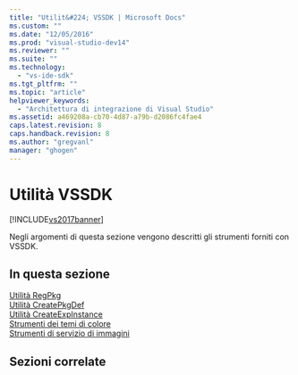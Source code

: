 ```yaml
---
title: "Utilit&#224; VSSDK | Microsoft Docs"
ms.custom: ""
ms.date: "12/05/2016"
ms.prod: "visual-studio-dev14"
ms.reviewer: ""
ms.suite: ""
ms.technology: 
  - "vs-ide-sdk"
ms.tgt_pltfrm: ""
ms.topic: "article"
helpviewer_keywords: 
  - "Architettura di integrazione di Visual Studio"
ms.assetid: a469208a-cb70-4d87-a79b-d2086fc4fae4
caps.latest.revision: 8
caps.handback.revision: 8
ms.author: "gregvanl"
manager: "ghogen"
---
```

# Utilit&#224; VSSDK
[!INCLUDE[vs2017banner](../../code-quality/includes/vs2017banner.md)]

Negli argomenti di questa sezione vengono descritti gli strumenti forniti con VSSDK.  
  
## In questa sezione  
 [Utilità RegPkg](../../extensibility/internals/regpkg-utility.md)  
  [Utilità CreatePkgDef](../../extensibility/internals/createpkgdef-utility.md)  
  [Utilità CreateExpInstance](../../extensibility/internals/createexpinstance-utility.md)  
  [Strumenti dei temi di colore](../../extensibility/internals/color-theming-tools.md)  
  [Strumenti di servizio di immagini](../../extensibility/internals/image-service-tools.md)  
  
## Sezioni correlate